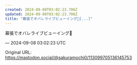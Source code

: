 ```yaml
---
created: 2024-09-08T03:02:23.706Z
updated: 2024-09-08T03:02:23.706Z
title: "幕張でオバレライブビューイング🌈[...]"
---
```


<p>幕張でオバレライブビューイング🌈</p>

&mdash; 2024-09-08 03:02:23 UTC

Original URL: https://mastodon.social/@sakuramochi0/113099705136145753
